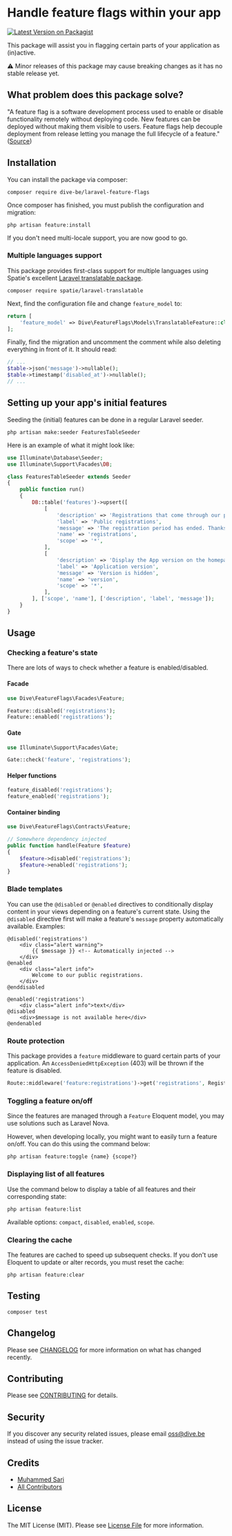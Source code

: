 # Handle feature flags within your app

[![Latest Version on Packagist](https://img.shields.io/packagist/v/dive-be/laravel-feature-flags.svg?style=flat-square)](https://packagist.org/packages/:vendor_name/:package_name)

This package will assist you in flagging certain parts of your application as (in)active.

⚠️ Minor releases of this package may cause breaking changes as it has no stable release yet.

## What problem does this package solve?

"A feature flag is a software development process used to enable or disable functionality remotely without deploying code. New features can be deployed without making them visible to users. Feature flags help decouple deployment from release letting you manage the full lifecycle of a feature." ([Source](https://launchdarkly.com/blog/what-are-feature-flags))

## Installation

You can install the package via composer:

```shell
composer require dive-be/laravel-feature-flags
```

Once composer has finished, you must publish the configuration and migration:

```shell
php artisan feature:install
```

If you don't need multi-locale support, you are now good to go.

### Multiple languages support

This package provides first-class support for multiple languages using Spatie's excellent [Laravel translatable package](https://github.com/spatie/laravel-translatable).

```shell
composer require spatie/laravel-translatable
```

Next, find the configuration file and change `feature_model` to:

```php
return [
    'feature_model' => Dive\FeatureFlags\Models\TranslatableFeature::class,
];
```

Finally, find the migration and uncomment the comment while also deleting everything in front of it. It should read:

```php
// ...
$table->json('message')->nullable();
$table->timestamp('disabled_at')->nullable();
// ...
```

## Setting up your app's initial features

Seeding the (initial) features can be done in a regular Laravel seeder.

```shell
php artisan make:seeder FeaturesTableSeeder
```

Here is an example of what it might look like:

```php
use Illuminate\Database\Seeder;
use Illuminate\Support\Facades\DB;

class FeaturesTableSeeder extends Seeder
{
    public function run()
    {
        DB::table('features')->upsert([
            [
                'description' => 'Registrations that come through our partnerships',
                'label' => 'Public registrations',
                'message' => 'The registration period has ended. Thanks for participating in our programme.',
                'name' => 'registrations',
                'scope' => '*',
            ],
            [
                'description' => 'Display the App version on the homepage',
                'label' => 'Application version',
                'message' => 'Version is hidden',
                'name' => 'version',
                'scope' => '*',
            ],
        ], ['scope', 'name'], ['description', 'label', 'message']);
    }
}
```

## Usage

### Checking a feature's state

There are lots of ways to check whether a feature is enabled/disabled.

#### Facade

```php
use Dive\FeatureFlags\Facades\Feature;

Feature::disabled('registrations');
Feature::enabled('registrations');
```

#### Gate

```php
use Illuminate\Support\Facades\Gate;

Gate::check('feature', 'registrations');
```

#### Helper functions

```php
feature_disabled('registrations');
feature_enabled('registrations');
```

#### Container binding

```php
use Dive\FeatureFlags\Contracts\Feature;

// Somewhere dependency injected
public function handle(Feature $feature)
{
    $feature->disabled('registrations');
    $feature->enabled('registrations');
}
```

### Blade templates

You can use the `@disabled` or `@enabled` directives to conditionally display content in your views depending on a feature's current state. 
Using the `@disabled` directive first will make a feature's `message` property automatically available. Examples:

```blade
@disabled('registrations')
    <div class="alert warning">
        {{ $message }} <!-- Automatically injected -->
    </div>
@enabled
    <div class="alert info">
        Welcome to our public registrations.
    </div>
@enddisabled
```

```blade
@enabled('registrations')
    <div class="alert info">text</div>
@disabled
    <div>$message is not available here</div>
@endenabled
```

### Route protection

This package provides a `feature` middleware to guard certain parts of your application. An `AccessDeniedHttpException` (403) will be thrown if the feature is disabled.

```php
Route::middleware('feature:registrations')->get('registrations', RegistrationsController::class);
```

### Toggling a feature on/off

Since the features are managed through a `Feature` Eloquent model, you may use solutions such as Laravel Nova. 

However, when developing locally, you might want to easily turn a feature on/off. You can do this using the command below:

```
php artisan feature:toggle {name} {scope?}
```

### Displaying list of all features

Use the command below to display a table of all features and their corresponding state:

```shell
php artisan feature:list
```

Available options: `compact`, `disabled`, `enabled`, `scope`.

### Clearing the cache

The features are cached to speed up subsequent checks. If you don't use Eloquent to update or alter records, you must reset the cache:

```shell
php artisan feature:clear
```

## Testing
```shell
composer test
```

## Changelog

Please see [CHANGELOG](CHANGELOG.md) for more information on what has changed recently.

## Contributing

Please see [CONTRIBUTING](CONTRIBUTING.md) for details.

## Security

If you discover any security related issues, please email oss@dive.be instead of using the issue tracker.

## Credits

- [Muhammed Sari](https://github.com/mabdullahsari)
- [All Contributors](../../contributors)

## License

The MIT License (MIT). Please see [License File](LICENSE.md) for more information.
